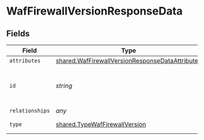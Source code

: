 # WafFirewallVersionResponseData


## Fields

| Field                                                                                                              | Type                                                                                                               | Required                                                                                                           | Description                                                                                                        | Example                                                                                                            |
| ------------------------------------------------------------------------------------------------------------------ | ------------------------------------------------------------------------------------------------------------------ | ------------------------------------------------------------------------------------------------------------------ | ------------------------------------------------------------------------------------------------------------------ | ------------------------------------------------------------------------------------------------------------------ |
| `attributes`                                                                                                       | [shared.WafFirewallVersionResponseDataAttributes](../../models/shared/waffirewallversionresponsedataattributes.md) | :heavy_minus_sign:                                                                                                 | N/A                                                                                                                |                                                                                                                    |
| `id`                                                                                                               | *string*                                                                                                           | :heavy_minus_sign:                                                                                                 | Alphanumeric string identifying a Firewall version.                                                                | Fv1guUGZzb2W9Euo4mo0r                                                                                              |
| `relationships`                                                                                                    | *any*                                                                                                              | :heavy_minus_sign:                                                                                                 | N/A                                                                                                                |                                                                                                                    |
| `type`                                                                                                             | [shared.TypeWafFirewallVersion](../../models/shared/typewaffirewallversion.md)                                     | :heavy_minus_sign:                                                                                                 | Resource type.                                                                                                     |                                                                                                                    |